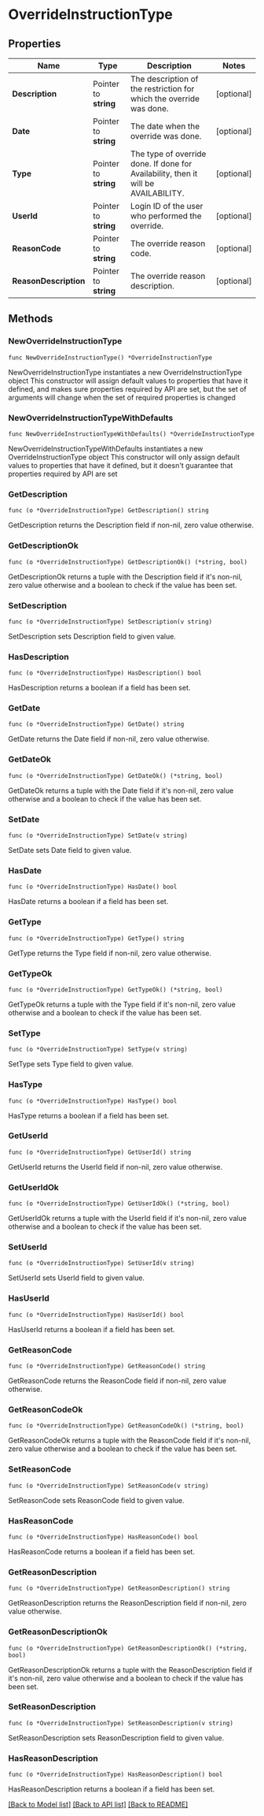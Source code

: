 # OverrideInstructionType

## Properties

Name | Type | Description | Notes
------------ | ------------- | ------------- | -------------
**Description** | Pointer to **string** | The description of the restriction for which the override was done. | [optional] 
**Date** | Pointer to **string** | The date when the override was done. | [optional] 
**Type** | Pointer to **string** | The type of override done. If done for Availability, then it will be AVAILABILITY. | [optional] 
**UserId** | Pointer to **string** | Login ID of the user who performed the override. | [optional] 
**ReasonCode** | Pointer to **string** | The override reason code. | [optional] 
**ReasonDescription** | Pointer to **string** | The override reason description. | [optional] 

## Methods

### NewOverrideInstructionType

`func NewOverrideInstructionType() *OverrideInstructionType`

NewOverrideInstructionType instantiates a new OverrideInstructionType object
This constructor will assign default values to properties that have it defined,
and makes sure properties required by API are set, but the set of arguments
will change when the set of required properties is changed

### NewOverrideInstructionTypeWithDefaults

`func NewOverrideInstructionTypeWithDefaults() *OverrideInstructionType`

NewOverrideInstructionTypeWithDefaults instantiates a new OverrideInstructionType object
This constructor will only assign default values to properties that have it defined,
but it doesn't guarantee that properties required by API are set

### GetDescription

`func (o *OverrideInstructionType) GetDescription() string`

GetDescription returns the Description field if non-nil, zero value otherwise.

### GetDescriptionOk

`func (o *OverrideInstructionType) GetDescriptionOk() (*string, bool)`

GetDescriptionOk returns a tuple with the Description field if it's non-nil, zero value otherwise
and a boolean to check if the value has been set.

### SetDescription

`func (o *OverrideInstructionType) SetDescription(v string)`

SetDescription sets Description field to given value.

### HasDescription

`func (o *OverrideInstructionType) HasDescription() bool`

HasDescription returns a boolean if a field has been set.

### GetDate

`func (o *OverrideInstructionType) GetDate() string`

GetDate returns the Date field if non-nil, zero value otherwise.

### GetDateOk

`func (o *OverrideInstructionType) GetDateOk() (*string, bool)`

GetDateOk returns a tuple with the Date field if it's non-nil, zero value otherwise
and a boolean to check if the value has been set.

### SetDate

`func (o *OverrideInstructionType) SetDate(v string)`

SetDate sets Date field to given value.

### HasDate

`func (o *OverrideInstructionType) HasDate() bool`

HasDate returns a boolean if a field has been set.

### GetType

`func (o *OverrideInstructionType) GetType() string`

GetType returns the Type field if non-nil, zero value otherwise.

### GetTypeOk

`func (o *OverrideInstructionType) GetTypeOk() (*string, bool)`

GetTypeOk returns a tuple with the Type field if it's non-nil, zero value otherwise
and a boolean to check if the value has been set.

### SetType

`func (o *OverrideInstructionType) SetType(v string)`

SetType sets Type field to given value.

### HasType

`func (o *OverrideInstructionType) HasType() bool`

HasType returns a boolean if a field has been set.

### GetUserId

`func (o *OverrideInstructionType) GetUserId() string`

GetUserId returns the UserId field if non-nil, zero value otherwise.

### GetUserIdOk

`func (o *OverrideInstructionType) GetUserIdOk() (*string, bool)`

GetUserIdOk returns a tuple with the UserId field if it's non-nil, zero value otherwise
and a boolean to check if the value has been set.

### SetUserId

`func (o *OverrideInstructionType) SetUserId(v string)`

SetUserId sets UserId field to given value.

### HasUserId

`func (o *OverrideInstructionType) HasUserId() bool`

HasUserId returns a boolean if a field has been set.

### GetReasonCode

`func (o *OverrideInstructionType) GetReasonCode() string`

GetReasonCode returns the ReasonCode field if non-nil, zero value otherwise.

### GetReasonCodeOk

`func (o *OverrideInstructionType) GetReasonCodeOk() (*string, bool)`

GetReasonCodeOk returns a tuple with the ReasonCode field if it's non-nil, zero value otherwise
and a boolean to check if the value has been set.

### SetReasonCode

`func (o *OverrideInstructionType) SetReasonCode(v string)`

SetReasonCode sets ReasonCode field to given value.

### HasReasonCode

`func (o *OverrideInstructionType) HasReasonCode() bool`

HasReasonCode returns a boolean if a field has been set.

### GetReasonDescription

`func (o *OverrideInstructionType) GetReasonDescription() string`

GetReasonDescription returns the ReasonDescription field if non-nil, zero value otherwise.

### GetReasonDescriptionOk

`func (o *OverrideInstructionType) GetReasonDescriptionOk() (*string, bool)`

GetReasonDescriptionOk returns a tuple with the ReasonDescription field if it's non-nil, zero value otherwise
and a boolean to check if the value has been set.

### SetReasonDescription

`func (o *OverrideInstructionType) SetReasonDescription(v string)`

SetReasonDescription sets ReasonDescription field to given value.

### HasReasonDescription

`func (o *OverrideInstructionType) HasReasonDescription() bool`

HasReasonDescription returns a boolean if a field has been set.


[[Back to Model list]](../README.md#documentation-for-models) [[Back to API list]](../README.md#documentation-for-api-endpoints) [[Back to README]](../README.md)


